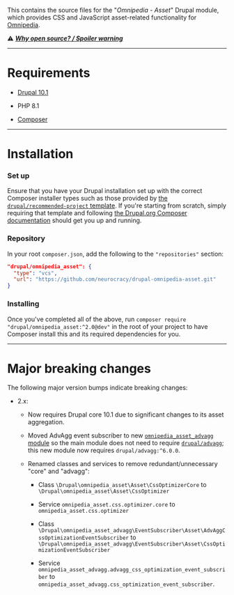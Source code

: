 This contains the source files for the "*Omnipedia - Asset*" Drupal module,
which provides CSS and JavaScript asset-related functionality for
[Omnipedia](https://omnipedia.app/).

⚠️ ***[Why open source? / Spoiler warning](https://omnipedia.app/open-source)***

----

# Requirements

* [Drupal 10.1](https://www.drupal.org/download)

* PHP 8.1

* [Composer](https://getcomposer.org/)

----

# Installation


### Set up

Ensure that you have your Drupal installation set up with the correct Composer
installer types such as those provided by [the `drupal/recommended-project`
template](https://www.drupal.org/docs/develop/using-composer/starting-a-site-using-drupal-composer-project-templates#s-drupalrecommended-project).
If you're starting from scratch, simply requiring that template and following
[the Drupal.org Composer
documentation](https://www.drupal.org/docs/develop/using-composer/starting-a-site-using-drupal-composer-project-templates)
should get you up and running.

### Repository

In your root `composer.json`, add the following to the `"repositories"` section:

```json
"drupal/omnipedia_asset": {
  "type": "vcs",
  "url": "https://github.com/neurocracy/drupal-omnipedia-asset.git"
}
```

### Installing

Once you've completed all of the above, run `composer require
"drupal/omnipedia_asset:^2.0@dev"` in the root of your project to have
Composer install this and its required dependencies for you.

----

# Major breaking changes

The following major version bumps indicate breaking changes:

* 2.x:

  * Now requires Drupal core 10.1 due to significant changes to its asset aggregation.

  * Moved AdvAgg event subscriber to new [`omnipedia_asset_advagg` module](modules/omnipedia_asset_advagg) so the main module does not need to require [`drupal/advagg`](https://www.drupal.org/project/advagg); this new module now requires `drupal/advagg:^6.0.0`.

  * Renamed classes and services to remove redundant/unnecessary "core" and "advagg":

    * Class `\Drupal\omnipedia_asset\Asset\CssOptimizerCore` to `\Drupal\omnipedia_asset\Asset\CssOptimizer`

    * Service `omnipedia_asset.css.optimizer.core` to `omnipedia_asset.css.optimizer`

    * Class `\Drupal\omnipedia_asset_advagg\EventSubscriber\Asset\AdvAggCssOptimizationEventSubscriber` to `\Drupal\omnipedia_asset_advagg\EventSubscriber\Asset\CssOptimizationEventSubscriber`

    * Service `omnipedia_asset_advagg.advagg_css_optimization_event_subscriber` to `omnipedia_asset_advagg.css_optimization_event_subscriber`.
